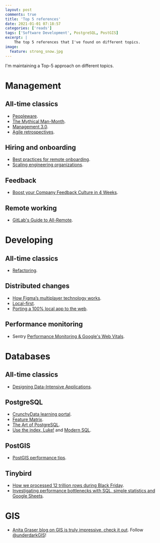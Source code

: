 ```yaml
---
layout: post
comments: true
title: 'Top 5 references'
date: 2021-01-01 07:18:57
categories: ['reads']
tags: ['Software Development', PostgreSQL, PostGIS]
excerpt: |
    The top 5 references that I've found on different topics.
image:
  feature: strong_snow.jpg
---
```


I'm maintaining a Top-5 approach on different topics.

# Management

## All-time classics

- [Peopleware](https://www.goodreads.com/book/show/67825.Peopleware?ac=1&from_search=true&qid=Kp67vViNyl&rank=1).
- [The Mythical Man-Month](https://www.goodreads.com/book/show/13629.The_Mythical_Man_Month).
- [Management 3.0](https://www.goodreads.com/book/show/10210821-management-3-0?ac=1&from_search=true&qid=dbIHGL5rvR&rank=1).
- [Agile retrospectives](https://www.goodreads.com/book/show/721338.Agile_Retrospectives?ac=1&from_search=true&qid=wU7bUs8qnj&rank=1).

## Hiring and onboarding

- [Best practices for remote onboarding](https://increment.com/remote/remote-onboarding-best-practices/).
- [Scaling engineering organizations](https://stripe.com/es/atlas/guides/scaling-eng).

## Feedback

- [Boost your Company Feedback Culture in 4 Weeks](https://nerds.ontruck.com/boost-your-company-feedback-culture-in-4-weeks-b06cced093aa).

## Remote working

- [GitLab's Guide to All-Remote](https://about.gitlab.com/company/culture/all-remote/guide/).

# Developing

## All-time classics

- [Refactoring](https://www.goodreads.com/book/show/44936.Refactoring?ac=1&from_search=true&qid=W8WjoDYeY9&rank=1).

## Distributed changes

- [How Figma’s multiplayer technology works](https://www.figma.com/blog/how-figmas-multiplayer-technology-works/).
- [Local-first](https://www.inkandswitch.com/local-first.html).
- [Porting a 100% local app to the web](https://actualbudget.com/blog/porting-local-app-web).

## Performance monitoring

- Sentry [Performance Monitoring & Google's Web Vitals](https://www.youtube.com/watch?v=rEhs0S3YaN0&feature=emb_logo).

# Databases

## All-time classics

- [Designing Data-Intensive Applications](https://www.goodreads.com/book/show/23463279-designing-data-intensive-applications?ac=1&from_search=true&qid=lZZEsrd5LZ&rank=1).

## PostgreSQL

- [CrunchyData learning portal](https://learn.crunchydata.com/).
- [Feature Matrix](https://www.postgresql.org/about/featurematrix/).
- [The Art of PostgreSQL](https://theartofpostgresql.com/).
- [Use the index, Luke!](https://use-the-index-luke.com/) and [Modern SQL](https://modern-sql.com/).

## PostGIS

- [PostGIS performance tips](https://postgis.net/docs/performance_tips.html).

## Tinybird

- [How we processed 12 trillion rows during Black Friday](https://blog.tinybird.co/2020/12/21/how-we-setup-real-time-analytics-service-to-process-12-trillion-rows-during-black-friday/).
- [Investigating performance bottlenecks with SQL, simple statistics and Google Sheets](https://blog.tinybird.co/2020/12/15/eating-our-own-dog-food-how-we-investigate-performance-bottlenecks-using-our-product-and-google-sheets/).

# GIS

- [Anita Graser blog on GIS is truly impressive, check it out](https://anitagraser.com). Follow [@underdarkGIS](https://twitter.com/underdarkGIS)!

